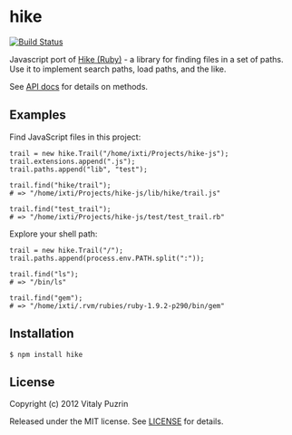 hike
====

[![Build Status](https://secure.travis-ci.org/nodeca/hike-js.png?branch=master)](http://travis-ci.org/nodeca/hike-js)

Javascript port of [Hike (Ruby)][hike] - a library for finding files in a set
of paths. Use it to implement search paths, load paths, and the like.

See [API docs][apidoc] for details on methods.


Examples
--------

Find JavaScript files in this project:

    trail = new hike.Trail("/home/ixti/Projects/hike-js");
    trail.extensions.append(".js");
    trail.paths.append("lib", "test");

    trail.find("hike/trail");
    # => "/home/ixti/Projects/hike-js/lib/hike/trail.js"

    trail.find("test_trail");
    # => "/home/ixti/Projects/hike-js/test/test_trail.rb"

Explore your shell path:

    trail = new hike.Trail("/");
    trail.paths.append(process.env.PATH.split(":"));

    trail.find("ls");
    # => "/bin/ls"

    trail.find("gem");
    # => "/home/ixti/.rvm/rubies/ruby-1.9.2-p290/bin/gem"


Installation
------------

    $ npm install hike


License
-------

Copyright (c) 2012 Vitaly Puzrin

Released under the MIT license. See [LICENSE][license] for details.


[hike]:     https://github.com/sstephenson/hike/
[apidoc]:   http://nodeca.github.com/hike-js/
[license]:  https://raw.github.com/nodeca/hike-js/master/LICENSE
